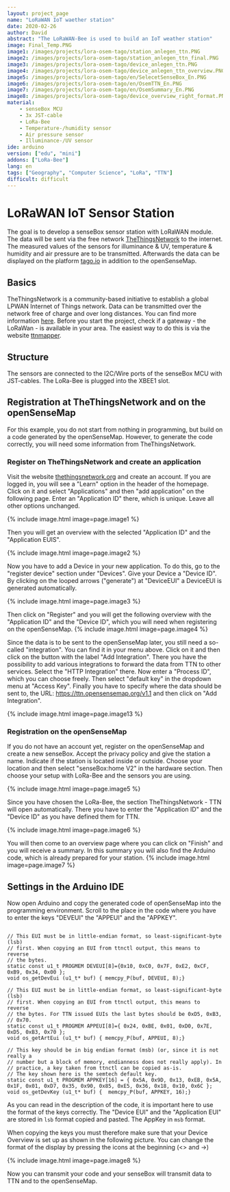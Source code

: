 ```yaml
---
layout: project_page
name: "LoRaWAN IoT waether station"
date: 2020-02-26
author: David
abstract: "The LoRaWAN-Bee is used to build an IoT weather station"
image: Final_Temp.PNG
image1: /images/projects/lora-osem-tago/station_anlegen_ttn.PNG
image2: /images/projects/lora-osem-tago/station_anlegen_ttn_final.PNG
image3: /images/projects/lora-osem-tago/device_anlegen_ttn.PNG
image4: /images/projects/lora-osem-tago/device_anlegen_ttn_overview.PNG
image5: /images/projects/lora-osem-tago/en/SelecetSenseBox_En.PNG
image6: /images/projects/lora-osem-tago/en/OsemTTN_En.PNG
image7: /images/projects/lora-osem-tago/en/OsemSummary_En.PNG
image8: /images/projects/lora-osem-tago/device_overview_right_format.PNG
material:
    - senseBox MCU
    - 3x JST-cable 
    - LoRa-Bee
    - Temperature-/humidity sensor
    - Air pressure sensor
    - Illuminance-/UV sensor
ide: arduino  
version: ["edu", "mini"]
addons: ["LoRa-Bee"]  
lang: en
tags: ["Geography", "Computer Science", "LoRa", "TTN"]
difficult: difficult
---
```

# LoRaWAN IoT Sensor Station

The goal is to develop a senseBox sensor station with LoRaWAN module. The data will be sent via the free network [TheThingsNetwork](https://www.thethingsnetwork.org/) to the internet.
The measured values of the sensors for illuminance & UV, temperature & humidity and air pressure are to be transmitted. Afterwards the data can be displayed on the platform [tago.io](https://tago.io/) in addition to the openSenseMap.


## Basics
TheThingsNetwork is a community-based initiative to establish a global LPWAN Internet of Things network. Data can be transmitted over the network free of charge and over long distances. You can find more information [here](https://de.wikipedia.org/wiki/The_Things_Network). Before you start the project, check if a gateway - the LoRaWan - is available in your area. The easiest way to do this is via the website [ttnmapper](https://ttnmapper.org/). 

## Structure
The sensors are connected to the I2C/Wire ports of the senseBox MCU with JST-cables. The LoRa-Bee is plugged into the XBEE1 slot.

## Registration at TheThingsNetwork and on the openSenseMap

For this example, you do not start from nothing in programming, but build on a code generated by the openSenseMap. However, to generate the code correctly, you will need some information from TheThingsNetwork.

### Register on TheThingsNetwork and create an application

Visit the website [thethingsnetwork.org](https://www.thethingsnetwork.org/) and create an account. If you are logged in, you will see a "Learn" option in the header of the homepage. Click on it and select "Applications" and then "add application" on the following page. Enter an "Application ID" there, which is unique. Leave all other options unchanged.

{% include image.html image=page.image1 %}

Then you will get an overview with the selected "Application ID" and the "Application EUIS". 

{% include image.html image=page.image2 %}

Now you have to add a Device in your new application. To do this, go to the "register device" section under "Devices". Give your Device a "Device ID". By clicking on the looped arrows ("generate") at "DeviceEUI" a DeviceEUI is generated automatically.

{% include image.html image=page.image3 %}

Then click on "Register" and you will get the following overview with the "Application ID" and the "Device ID", which you will need when registering on the openSenseMap.
{% include image.html image=page.image4 %}

Since the data is to be sent to the openSenseMap later, you still need a so-called "integration". You can find it in your menu above. Click on it and then click on the button with the label "Add Integration". There you have the possibility to add various integrations to forward the data from TTN to other services. Select the "HTTP Integration" there. Now enter a "Process ID", which you can choose freely. Then select "default key" in the dropdown menu at "Access Key". Finally you have to specify where the data should be sent to, the URL: https://ttn.opensensemap.org/v1.1 and then click on "Add Integration".

{% include image.html image=page.image13 %}


### Registration on the openSenseMap

If you do not have an account yet, register on the openSenseMap and create a new senseBox. Accept the privacy policy and give the station a name. Indicate if the station is located inside or outside. Choose your location and then select "senseBox:home V2" in the hardware section. Then choose your setup with LoRa-Bee and the sensors you are using.

{% include image.html image=page.image5 %}

Since you have chosen the LoRa-Bee, the section TheThingsNetwork - TTN will open automatically. There you have to enter the "Application ID" and the "Device ID" as you have defined them for TTN.

{% include image.html image=page.image6 %}

You will then come to an overview page where you can click on "Finish" and you will receive a summary. In this summary you will also find the Arduino code, which is already prepared for your station.
{% include image.html image=page.image7 %}

## Settings in the Arduino IDE

Now open Arduino and copy the generated code of openSenseMap into the programming environment. Scroll to the place in the code where you have to enter the keys "DEVEUI" the "APPEUI" and the "APPKEY". 

```arduino

// This EUI must be in little-endian format, so least-significant-byte (lsb)
// first. When copying an EUI from ttnctl output, this means to reverse
// the bytes.
static const u1_t PROGMEM DEVEUI[8]={0x10, 0xC0, 0x7F, 0xE2, 0xCF, 0xB9, 0x34, 0x00 };
void os_getDevEui (u1_t* buf) { memcpy_P(buf, DEVEUI, 8);}

// This EUI must be in little-endian format, so least-significant-byte (lsb)
// first. When copying an EUI from ttnctl output, this means to reverse
// the bytes. For TTN issued EUIs the last bytes should be 0xD5, 0xB3,
// 0x70.
static const u1_t PROGMEM APPEUI[8]={ 0x24, 0xBE, 0x01, 0xD0, 0x7E, 0xD5, 0xB3, 0x70 };
void os_getArtEui (u1_t* buf) { memcpy_P(buf, APPEUI, 8);}

// This key should be in big endian format (msb) (or, since it is not really a
// number but a block of memory, endianness does not really apply). In
// practice, a key taken from ttnctl can be copied as-is.
// The key shown here is the semtech default key.
static const u1_t PROGMEM APPKEY[16] = { 0x5A, 0x9D, 0x13, 0xEB, 0x5A, 0x1F, 0x01, 0xD7, 0x35, 0x90, 0x85, 0xE5, 0x36, 0x18, 0x10, 0x6C };
void os_getDevKey (u1_t* buf) {  memcpy_P(buf, APPKEY, 16);}

```

As you can read in the description of the code, it is important here to use the format of the keys correctly. The "Device EUI" and the "Application EUI" are stored in 
``lsb`` format copied and pasted. The AppKey in ``msb`` format. 

When copying the keys you must therefore make sure that your Device Overview is set up as shown in the following picture. You can change the format of the display by pressing the icons at the beginning (<> and ->)

{% include image.html image=page.image8 %}


Now you can transmit your code and your senseBox will transmit data to TTN and to the openSenseMap.
